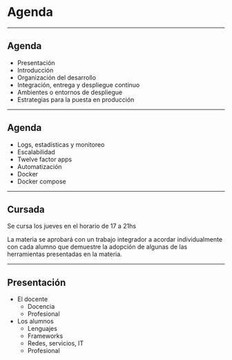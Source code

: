 # Agenda

---

## Agenda

* Presentación
* Introducción
* Organización del desarrollo
* Integración, entrega y despliegue continuo
* Ambientes o entornos de despliegue
* Estrategias para la puesta en producción

---

## Agenda

* Logs, estadísticas y monitoreo
* Escalabilidad
* Twelve factor apps
* Automatización
* Docker
* Docker compose

---

## Cursada

Se cursa los jueves en el horario de 17 a 21hs

La materia se aprobará con un trabajo integrador a acordar individualmente con
cada alumno que demuestre la adopción de algunas de las herramientas presentadas
en la materia.

---

## Presentación

* El docente <!-- .element: class="fragment" data-fragment-index="1" -->
	* Docencia
	* Profesional
* Los alumnos <!-- .element: class="fragment" data-fragment-index="2" -->
	* Lenguajes
	* Frameworks
	* Redes, servicios, IT
	* Profesional
